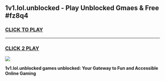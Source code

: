 
## 1v1.lol.unblocked - Play Unblocked Gmaes & Free #fz8q4
<h3>
<a href="https://news.freeplayer.one?title=1v1.lol.unblocked&ref=24F">CLICK TO PLAY</a></h3>
<hr>

<h3>
<a href="https://news.freeplayer.one?title=1v1.lol.unblocked&ref=24F">CLICK 2 PLAY</a>
  
</h3>

<a href="https://news.freeplayer.one?title=1v1.lol.unblocked&ref=24F/"><img src="https://clearcache.store/games.png"></a>


**1v1.lol.unblocked games unblocked: Your Gateway to Fun and Accessible Online Gaming**
